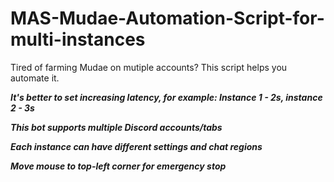 # MAS-Mudae-Automation-Script-for-multi-instances

Tired of farming Mudae on mutiple accounts? This script helps you automate it.

***It's better to set increasing latency, for example: Instance 1 - 2s, instance 2 - 3s***

***This bot supports multiple Discord accounts/tabs***

***Each instance can have different settings and chat regions***

***Move mouse to top-left corner for emergency stop***
